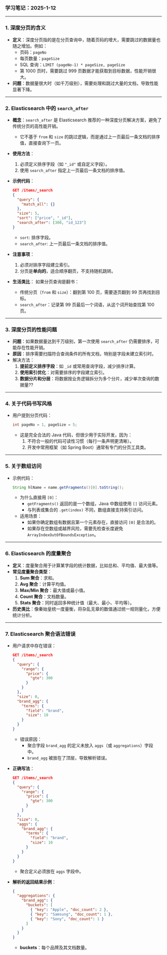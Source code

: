### **学习笔记：2025-1-12**

------

### **1. 深度分页的含义**

- **定义**：深度分页指的是在分页查询中，随着页码的增大，需要跳过的数据量也随之增加。例如：
  - 页码：`pageNo`
  - 每页数量：`pageSize`
  - SQL 查询：`LIMIT (pageNo-1) * pageSize, pageSize`
  - 第 1000 页时，需要跳过 999 页数据才能获取到目标数据，性能开销很大。
- **问题**：数据量很大时（如千万级别），需要处理和跳过大量的文档，导致性能显著下降。

------

### **2. Elasticsearch 中的 `search_after`**

- **概念**：`search_after` 是 Elasticsearch 推荐的一种深度分页解决方案，避免了传统分页的高性能开销。

  - 它不基于 `from` 和 `size` 的跳过逻辑，而是通过上一页最后一条文档的排序值，直接查询下一页。

- **使用方法**：

  1. 必须定义排序字段（如 `"_id"` 或自定义字段）。
  2. 使用 `search_after` 指定上一页最后一条文档的排序值。

- **示例代码**：

  ```json
  GET /items/_search
  {
    "query": {
      "match_all": {}
    },
    "size": 5,
    "sort": ["price", "_id"],
    "search_after": [300, "id_123"]
  }
  ```

  - `sort`: 排序字段。
  - `search_after`: 上一页最后一条文档的排序值。

- **注意事项**：

  1. 必须对排序字段建立索引。
  2. 分页是**单向的**，适合顺序翻页，不支持随机跳转。

- **生活类比**：
  如果分页查询是翻书：

  - 传统分页（`from` 和 `size`）：翻到第 100 页，需要逐页翻到 99 页再找到目标。
  - `search_after`：记录第 99 页最后一个词语，从这个词开始查找第 100 页。

------

### **3. 深度分页的性能问题**

- **问题**：如果数据量达到千万级别，第一次使用 `search_after` 仍需要排序，可能存在性能开销。
- **原因**：排序需要扫描符合查询条件的所有文档，特别是字段未建立索引时。
- 解决方法：
  1. **提前定义排序字段**：如 `_id` 或常用查询字段，减少排序计算。
  2. **使用索引优化**：对需要排序的字段建立索引。
  3. **数据分片和分层**：将数据按业务逻辑拆分为多个分片，减少单次查询的数据量??

------

### **4. 关于代码书写风格**

- 用户提到分页代码：

  ```java
  int pageNo = 1, pageSize = 5;
  ```

  - 这是完全合法的 Java 代码，但很少用于实际开发，因为：
    1. 不符合一般的代码可读性习惯（每行一条声明更清晰）。
    2. 开发中常用框架（如 Spring Boot）通常有专门的分页工具类。

------

### **5. 关于数组访问**

- 示例代码：

  ```java
  String hlName = name.getFragments()[0].toString();
  ```

  - 为什么直接用 `[0]`：
    - `getFragments()` 返回的是一个数组，Java 中数组使用 `[]` 访问元素。
    - 与列表或集合的 `.get(index)` 不同，数组直接支持索引访问。
  - 适用场景：
    - 如果你确定数组有数据且第一个元素存在，直接访问 `[0]` 是合法的。
    - 如果存在空数组或越界风险，需要先检查长度避免 `ArrayIndexOutOfBoundsException`。

------

### **6. Elasticsearch 的度量聚合**

- **定义**：度量聚合用于计算某字段的统计数据，比如总和、平均值、最大值等。
- **常见度量聚合类型**：
  1. **Sum 聚合**：求和。
  2. **Avg 聚合**：计算平均值。
  3. **Max/Min 聚合**：最大值或最小值。
  4. **Count 聚合**：文档数量。
  5. **Stats 聚合**：同时返回多种统计值（最大、最小、平均等）。
- **历史类比**：像秦始皇统一度量衡，将杂乱无章的数值通过统一规则量化，方便统计分析。

------

### **7. Elasticsearch 聚合语法错误**

- 用户请求中存在错误：

  ```json
  GET /items/_search
  {
    "query": {
      "range": {
        "price": {
          "gte": 300
        }
      }
    },
    "size": 0,
    "brand_agg": {
      "terms": {
        "field": "brand",
        "size": 10
      }
    }
  }
  ```

  - 错误原因：
    - 聚合字段 `brand_agg` 的定义未放入 `aggs`（或 `aggregations`）字段中。
    - `brand_agg` 被放在了顶层，导致解析错误。

- **正确写法**：

  ```json
  GET /items/_search
  {
    "query": {
      "range": {
        "price": {
          "gte": 300
        }
      }
    },
    "size": 0,
    "aggs": {
      "brand_agg": {
        "terms": {
          "field": "brand",
          "size": 10
        }
      }
    }
  }
  ```

  - 聚合定义必须放在 `aggs` 字段中。

- **解析的返回结果示例**：

  ```json
  {
    "aggregations": {
      "brand_agg": {
        "buckets": [
          { "key": "Apple", "doc_count": 2 },
          { "key": "Samsung", "doc_count": 1 },
          { "key": "Sony", "doc_count": 1 }
        ]
      }
    }
  }
  ```

  - **buckets**：每个品牌及其文档数量。